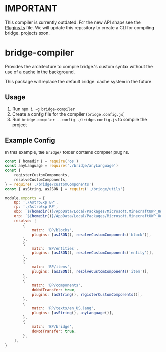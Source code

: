 # IMPORTANT
This compiler is currently outdated. For the new API shape see the [Plugins.ts](https://github.com/bridge-core/editor/blob/dev/src/components/Compiler/Worker/Plugins.ts#L18) file. We will update this repository to create a CLI for compiling bridge. projects soon.


# bridge-compiler
Provides the architecture to compile bridge.'s custom syntax without the use of a cache in the background.

This package will replace the default bridge. cache system in the future.

## Usage

1. Run `npm i -g bridge-compiler`
2. Create a config file for the compiler (`bridge.config.js`)
3. Run `bridge-compiler --config ./bridge.config.js` to compile the project

## Example Config
In this example, the `bridge/` folder contains compiler plugins.

```javascript
const { homedir } = require('os')
const anyLanguage = require('./bridge/anyLanguage')
const {
	registerCustomComponents,
	resolveCustomComponents,
} = require('./bridge/customComponents')
const { asString, asJSON } = require('./bridge/utils')

module.exports = {
	bp: './AstroExp BP',
	rp: './AstroExp RP',
	obp: `${homedir()}/AppData/Local/Packages/Microsoft.MinecraftUWP_8wekyb3d8bbwe/LocalState/games/com.mojang/development_behavior_packs/AstroExp BP`,
	orp: `${homedir()}/AppData/Local/Packages/Microsoft.MinecraftUWP_8wekyb3d8bbwe/LocalState/games/com.mojang/development_resource_packs/AstroExp RP`,
	resolve: [
		{
			match: 'BP/blocks',
			plugins: [asJSON(), resolveCustomComponents('block')],
		},
		{
			match: 'BP/entities',
			plugins: [asJSON(), resolveCustomComponents('entity')],
		},
		{
			match: 'BP/items',
			plugins: [asJSON(), resolveCustomComponents('item')],
		},
		{
			match: 'BP/components',
			doNotTransfer: true,
			plugins: [asString(), registerCustomComponents()],
		},
		{
			match: 'RP/texts/en_US.lang',
			plugins: [asString(), anyLanguage()],
		},
		{
			match: 'BP/bridge',
			doNotTransfer: true,
		},
	],
}
```
